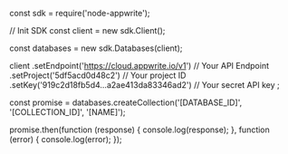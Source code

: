 const sdk = require('node-appwrite');

// Init SDK
const client = new sdk.Client();

const databases = new sdk.Databases(client);

client
    .setEndpoint('https://cloud.appwrite.io/v1') // Your API Endpoint
    .setProject('5df5acd0d48c2') // Your project ID
    .setKey('919c2d18fb5d4...a2ae413da83346ad2') // Your secret API key
;

const promise = databases.createCollection('[DATABASE_ID]', '[COLLECTION_ID]', '[NAME]');

promise.then(function (response) {
    console.log(response);
}, function (error) {
    console.log(error);
});